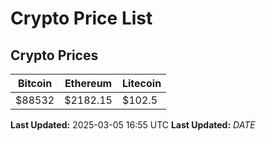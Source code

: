 # Crypto Price List

## Crypto Prices
| Bitcoin | Ethereum | Litecoin |
| ------- | -------- | -------- |
| $88532 | $2182.15 | $102.5 |
**Last Updated:** 2025-03-05 16:55 UTC
**Last Updated:** $DATE$

